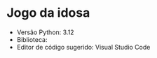 # Jogo da idosa

- Versão Python: 3.12
- Biblioteca: 
- Editor de código sugerido: Visual Studio Code
